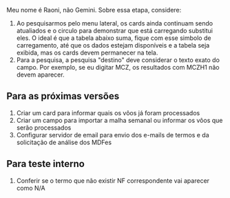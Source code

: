 Meu nome é Raoni, não Gemini.
Sobre essa etapa, considere:

1. Ao pesquisarmos pelo menu lateral, os cards ainda continuam sendo atualiados e o circulo para demonstrar que está carregando substitui eles.
O ideal é que a tabela abaixo suma, fique com esse simbolo de carregamento, até que os dados estejam disponíveis e a tabela seja exibida, mas os cards devem permanecer na tela.
2. Para a pesquisa, a pesquisa "destino" deve considerar o texto exato do campo. Por exemplo, se eu digitar MCZ, os resultados com MCZH1 não devem aparecer.





## Para as próximas versões

1. Criar um card para informar quais os vôos já foram processados
2. Criar um campo para importar a malha semanal ou informar os vôos que serão processados
10. Configurar servidor de email para envio dos e-mails de termos e da solicitação de análise dos MDFes


## Para teste interno

1. Conferir se o termo que não existir NF correspondente vai aparecer como N/A
